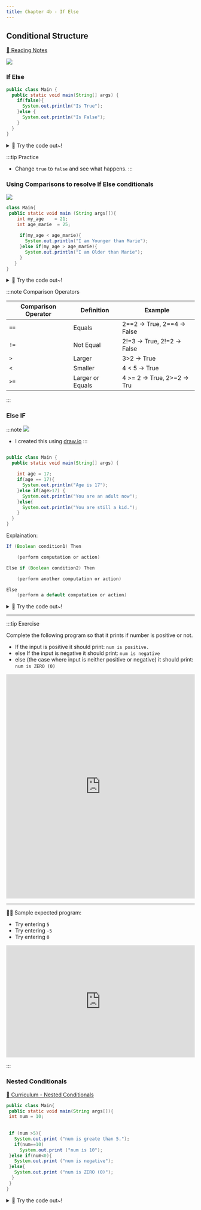 ```yaml
---
title: Chapter 4b - If Else
---
```


## Conditional Structure

[👀 Reading Notes](https://learn2codelive.com/courses/107/pages/lesson-4-learning-activities-r-reading-material-for-conditionals?module_item_id=9115)

![](../../static/img/2022-05-25-05-50-24.png)
### If Else

```java
public class Main {
  public static void main(String[] args) {
    if(false){
      System.out.println("Is True");
    }else {
      System.out.println("Is False");
    }
  }
}
```
<details>
<summary>
🧪 Try the code out~!
</summary>
<iframe src="https://trinket.io/embed/java/641a2a9c9e" width="100%" height="600" frameborder="0" marginwidth="0" marginheight="0" allowfullscreen></iframe>

</details>

:::tip Practice
-  Change `true` to `false` and see what happens.
:::



### Using Comparisons to resolve If Else conditionals


![](../../static/img/2022-05-25-05-53-34.png)

```java
class Main{
 public static void main (String args[]){
    int my_age    = 21;
    int age_marie  = 25;
   
     if(my_age < age_marie){
       System.out.println("I am Younger than Marie");
     }else if(my_age > age_marie){
       System.out.println("I am Older than Marie");
     }
   }
}
```

<details>
<summary>
🧪 Try the code out~!
</summary>

<iframe src="https://trinket.io/embed/java/abcbd41ace" width="100%" height="600" frameborder="0" marginwidth="0" marginheight="0" allowfullscreen></iframe>

</details>


:::note Comparison Operators


| Comparison Operator | Definition       | Example                     |
| ------------------- | ---------------- | --------------------------- |
| `==`                | Equals           | 2==2 -> True, 2==4 -> False |
| `!=`               | Not Equal        | 2!=3 -> True, 2!=2 -> False |
| `>`                 | Larger           | 3>2 -> True                 |
| `<`                 | Smaller          | 4 < 5 -> True               |
| `>=`                | Larger or Equals | 4 >= 2 -> True, 2>=2 -> Tru |

:::

### Else IF

:::note
![](../../static/img/2022-05-25-06-06-06.png)

- I created this using [draw.io](https://draw.io/)
:::

```java

public class Main {
  public static void main(String[] args) {
    
    int age = 17;
    if(age == 17){
      System.out.println("Age is 17");
    }else if(age>17) {
      System.out.println("You are an adult now");
    }else{
      System.out.println("You are still a kid.");
    }
  }
}
```

Explaination:
```java
If (Boolean condition1) Then

    (perform computation or action)

Else if (Boolean condition2) Then

    (perform another computation or action)

Else
    (perform a default computation or action)
```

<details>
<summary>
🧪 Try the code out~!
</summary>
<iframe src="https://trinket.io/embed/java/e7864d63c6" width="100%" height="600" frameborder="0" marginwidth="0" marginheight="0" allowfullscreen></iframe>

</details>

<!-- ## Lesson 4 Learning Activities [E1] : Introduce Logical Conditionals

[👀](https://learn2codelive.com/courses/107/pages/lesson-4-learning-activities-e1-introduce-conditionals?module_item_id=9114) -->


*** 

:::tip Exercise

Complete the following program so that it prints if  number is positive or not.
- If the input is positive it should print: `num is positive.`
- else If the input is negative it should print: `num is negative`
- else (the case where input is neither positive or negative) it should print: `num is ZERO (0)`


<iframe src="https://trinket.io/embed/java/a02cd37708" width="100%" height="600" frameborder="0" marginwidth="0" marginheight="0" allowfullscreen></iframe>

***

🙋‍♀️ Sample expected program:

- Try entering `5`
- Try entering `-5`
- Try entering `0`

<iframe src="https://trinket.io/embed/java/8621801351?outputOnly=true" width="100%" height="300" frameborder="0" marginwidth="0" marginheight="0" allowfullscreen></iframe>


:::


### Nested Conditionals

[👀 Curriculum - Nested Conditionals](https://learn2codelive.com/courses/107/pages/lesson-4-learning-activities-r-reading-material-for-conditionals?module_item_id=9115)

```java
public class Main{
 public static void main(String args[]){ 
 int num = 10;
 
 
 if (num >5){
   System.out.print ("num is greate than 5.");
   if(num==10)
     System.out.print ("num is 10");
 }else if(num<0){
   System.out.print ("num is negative");
 }else{
   System.out.print ("num is ZERO (0)");
  }
 }
}
```

<details>
<summary>
🧪 Try the code out~!
</summary>

<iframe src="https://trinket.io/embed/java/68c3d59f21" width="100%" height="600" frameborder="0" marginwidth="0" marginheight="0" allowfullscreen></iframe>
</details>







